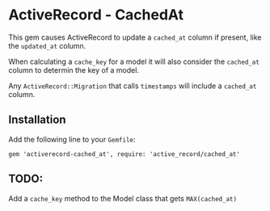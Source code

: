 # ActiveRecord - CachedAt

This gem causes ActiveRecord to update a `cached_at` column if present, like the
`updated_at` column.

When calculating a `cache_key` for a model it will also consider the `cached_at`
column to determin the key of a model.

Any `ActiveRecord::Migration` that calls `timestamps` will include a `cached_at`
column.

## Installation

Add the following line to your `Gemfile`:

    gem 'activerecord-cached_at', require: 'active_record/cached_at'


## TODO:

 Add a `cache_key` method to the Model class that gets `MAX(cached_at)`
